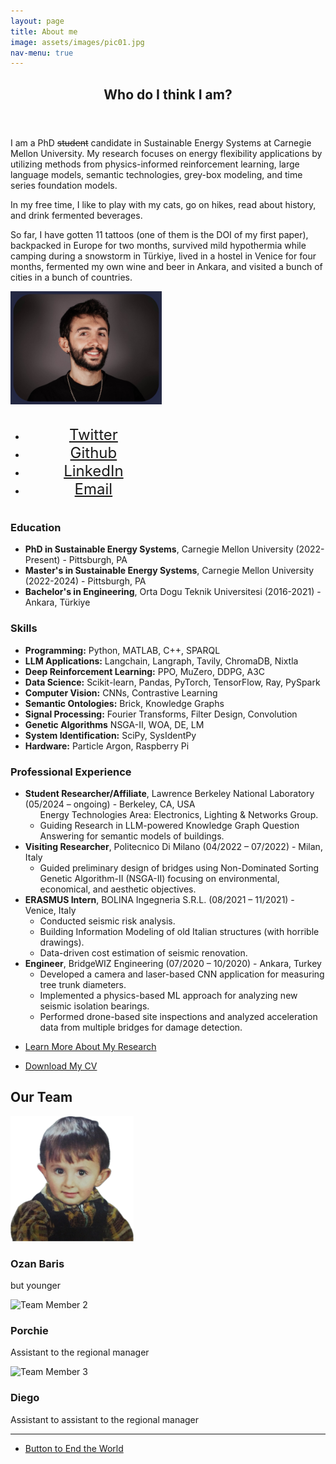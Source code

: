 ```yaml
---
layout: page
title: About me
image: assets/images/pic01.jpg
nav-menu: true
---
```


<!-- Main -->
<div id="main" class="alt">

<!-- One -->
<section id="one">
    <div class="inner">
        <header class="major">
            <h1>Who do I think I am?</h1>
        </header>
        <div class="row">
            <div class="6u 12u$(small)">
                <!-- Content -->
		<p>I am a PhD <del>student</del> candidate in Sustainable Energy Systems at Carnegie Mellon University. My research focuses on energy flexibility applications by utilizing methods from physics-informed reinforcement learning, large language models, semantic technologies, grey-box modeling, and time series foundation models.</p>
		<p>In my free time, I like to play with my cats, go on hikes, read about history, and drink fermented beverages.</p>
		<p>So far, I have gotten 11 tattoos (one of them is the DOI of my first paper), backpacked in Europe for two months, survived mild hypothermia while camping during a snowstorm in Türkiye, lived in a hostel in Venice for four months, fermented my own wine and beer in Ankara, and visited a bunch of cities in a bunch of countries.</p>
                <!-- Additional content here -->
        </div>
        <div class="6u$ 12u$(small)" style="width: 100%; max-width: calc(50% - 10px); display: flex; flex-direction: column; align-items: flex-end;">
            <!-- Place your image here -->
            <img src="assets/images/directory_pic1.png" alt="A descriptive alternative text" style="width: 600px; height: auto; margin-bottom: 20px;">
            <!-- Social Icons -->
	    <div style="width: 100%; text-align: center;">
	        <ul class="icons">
	        <li><a href="https://twitter.com/ozanbarism" class="icon fa-twitter" style="font-size: 24px; padding: 10px 20px;"><span class="label">Twitter</span></a></li>
	        <li><a href="https://github.com/ozanbarism" class="icon fa-github" style="font-size: 24px; padding: 10px 20px;"><span class="label">Github</span></a></li>
	        <li><a href="https://www.linkedin.com/in/ozanbarismulayim" class="icon fa-linkedin" style="font-size: 24px; padding: 10px 20px;"><span class="label">LinkedIn</span></a></li>
	        <li><a href="mailto:omulayim@andrew.cmu.edu" class="icon fa-envelope" style="font-size: 24px; padding: 10px 20px;"><span class="label">Email</span></a></li>
	    </ul>
	</div>
        </div>
<div class="row">
	<div class="6u 12u$(small)">
	    <h3>Education</h3>
	    <ul>
		    <li><strong>PhD in Sustainable Energy Systems</strong>, Carnegie Mellon University (2022-Present) - Pittsburgh, PA</li>
		    <li><strong>Master's in Sustainable Energy Systems</strong>, Carnegie Mellon University (2022-2024) - Pittsburgh, PA</li>
		    <li><strong>Bachelor's in Engineering</strong>, Orta Dogu Teknik Universitesi (2016-2021) - Ankara, Türkiye</li>
	        <!-- Add more <li> elements for each institution you attended -->
	    </ul>
	</div>
	<div class="6u$ 12u$(small)">
		<h3>Skills</h3>
		<ul>
		    <li><strong>Programming:</strong> Python, MATLAB, C++, SPARQL</li>
		    <li><strong>LLM Applications:</strong> Langchain, Langraph, Tavily, ChromaDB, Nixtla</li>
		    <li><strong>Deep Reinforcement Learning:</strong> PPO, MuZero, DDPG, A3C</li>
		    <li><strong>Data Science:</strong> Scikit-learn, Pandas, PyTorch, TensorFlow, Ray, PySpark</li>
		    <li><strong>Computer Vision:</strong> CNNs, Contrastive Learning</li>
		    <li><strong>Semantic Ontologies:</strong> Brick, Knowledge Graphs</li>
		    <li><strong>Signal Processing:</strong> Fourier Transforms, Filter Design, Convolution</li>
		    <li><strong>Genetic Algorithms</strong> NSGA-II, WOA, DE, LM </li>
		    <li><strong>System Identification:</strong> SciPy, SysIdentPy</li>
		    <li><strong>Hardware:</strong> Particle Argon, Raspberry Pi</li>
		</ul>
	</div>
	<!-- Break -->
	<div class="12u 12u$(medium)">
		<h3>Professional Experience</h3>
		<ul>
		    <li><strong>Student Researcher/Affiliate</strong>, Lawrence Berkeley National Laboratory (05/2024 – ongoing) - Berkeley, CA, USA
		        <ul>
		            Energy Technologies Area: Electronics, Lighting & Networks Group.
			    <li> Guiding Research in LLM-powered Knowledge Graph Question Answering for semantic models of buildings. </li>
		        </ul>
		    </li>
		    <li><strong>Visiting Researcher</strong>, Politecnico Di Milano (04/2022 – 07/2022) - Milan, Italy
		        <ul>
		            <li>Guided preliminary design of bridges using Non-Dominated Sorting Genetic Algorithm-II (NSGA-II) focusing on environmental, economical, and aesthetic objectives.</li>
		        </ul>
		    </li>
			<li><strong>ERASMUS Intern</strong>, BOLINA Ingegneria S.R.L. (08/2021 – 11/2021) - Venice, Italy
			    <ul>
				<li>Conducted seismic risk analysis.</li>
				<li>Building Information Modeling of old Italian structures (with horrible drawings).</li>
				<li>Data-driven cost estimation of seismic renovation.</li>
			    </ul>
		    </li>
		    <li><strong>Engineer</strong>, BridgeWIZ Engineering (07/2020 – 10/2020) - Ankara, Turkey
		        <ul>
		            <li>Developed a camera and laser-based CNN application for measuring tree trunk diameters.</li>
		            <li>Implemented a physics-based ML approach for analyzing new seismic isolation bearings.</li>
		            <li>Performed drone-based site inspections and analyzed acceleration data from multiple bridges for damage detection.</li>
		        </ul>
		    </li>
		</ul>
	</div>
</div>

<!-- Button to detailed Research page -->
<ul class="actions">
    <li><a href="https://www.ozanbaris.com/2-generic.html" class="button">Learn More About My Research</a></li>
</ul>
<p></p>
<ul class="actions">
    <li><a href="assets/images/Ozan-Baris-Mulayim-CV.pdf" class="button" download><i class="fa fa-download"></i> Download My CV</a></li>
</ul>


<section id="team">
    <h2>Our Team</h2>
    <div class="row">
        <div class="4u 12u$(small)">
            <img src="assets/images/me.png" alt="Team Member 1" style="height: 200px; width: auto; object-fit: cover;">
            <h3>Ozan Baris</h3>
            <p>but younger</p>
        </div>
        <div class="4u 12u$(small)">
            <img src="assets/images/porchie.png" alt="Team Member 2" style="height: 200px; width: auto; object-fit: cover;">
            <h3>Porchie</h3>
            <p>Assistant to the regional manager</p>
        </div>
        <div class="4u$ 12u$(small)">
            <img src="assets/images/diego.png" alt="Team Member 3" style="height: 200px; width: auto; object-fit: cover;">
            <h3>Diego</h3>
            <p>Assistant to assistant to the regional manager</p>
        </div>
    </div>
</section>

<hr class="major" />
<ul class="actions">
    <li><a href="#" class="button special" id="endWorldButton">Button to End the World</a></li>
</ul>
<div id="message"></div>

<script>
document.getElementById("endWorldButton").addEventListener("click", function(event) {
    event.preventDefault(); // Prevents the default action of the anchor tag
    document.getElementById("message").innerText = "The process started. Estimated remaining time: 153 years.";
});
</script>

</div>
